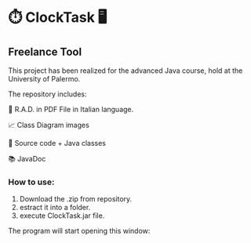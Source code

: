 #   ⏱️ ClockTask 🖥️
## Freelance Tool

This project has been realized for the advanced Java course, hold at the University of Palermo.

The repository includes:

📄 R.A.D. in PDF File in Italian language.

📈 Class Diagram images

🔨 Source code + Java classes

📚 JavaDoc

### How to use:

1) Download the .zip from repository.
2) estract it into a folder.
3) execute ClockTask.jar file.

The program will start opening this window:

